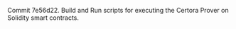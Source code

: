 Commit 7e56d22.                    Build and Run scripts for executing the Certora Prover on Solidity smart contracts.
